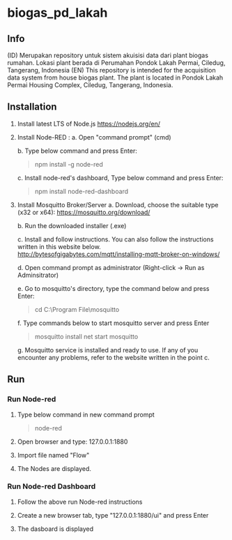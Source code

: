 # biogas_pd_lakah
## Info
(ID)
    Merupakan repository untuk sistem akuisisi data dari plant biogas rumahan. Lokasi plant berada di Perumahan Pondok Lakah Permai, Ciledug, Tangerang, Indonesia
(EN)
    This repository is intended for the acquisition data system from house biogas plant. The plant is located in Pondok Lakah Permai Housing Complex, Ciledug, Tangerang, Indonesia.
 
## Installation

1.  Install latest LTS of Node.js
    https://nodejs.org/en/
    
2.  Install Node-RED :
    a. Open "command prompt" (cmd)
    
    b. Type below command and press Enter:
       > npm install -g node-red
    
    c. Install node-red's dashboard, Type below command and press Enter:     
       > npm install node-red-dashboard
        
3.  Install Mosquitto Broker/Server
    a. Download, choose the suitable type (x32 or x64):
       https://mosquitto.org/download/
       
    b. Run the downloaded installer (.exe)
    
    c. Install and follow instructions. You can also follow the instructions written in this website below.
       http://bytesofgigabytes.com/mqtt/installing-mqtt-broker-on-windows/
    
    d. Open command prompt as administrator (Right-click -> Run as Adminsitrator)
    
    e. Go to mosquitto's directory, type the command below and press Enter:
       > cd C:\Program File\mosquitto
    
    f. Type commands below to start mosquitto server and press Enter
       > mosquitto install
       > net start mosquitto
       
    g. Mosquitto service is installed and ready to use. If any of you encounter any problems, refer to the website written in the point c.
    
## Run
### Run Node-red
1.  Type below command in new command prompt
    > node-red
    
2.  Open browser and type:
    127.0.0.1:1880

3.  Import file named "Flow"

4.  The Nodes are displayed.

### Run Node-red Dashboard
1.  Follow the above run Node-red instructions

2.  Create a new browser tab, type "127.0.0.1:1880/ui" and press Enter

3.  The dasboard is displayed
